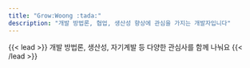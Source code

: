 ```yaml
---
title: "Grow:Woong :tada:"
description: "개발 방법론, 협업, 생산성 향상에 관심을 가지는 개발자입니다"
---
```


{{< lead >}}
개발 방법론, 생산성, 자기계발 등 다양한 관심사를 함께 나눠요
{{< /lead >}}

<!-- 제 관심사에 따라 작성된 글들이 방문해주신 분들의 목표를 달성할 수 있도록 도움이 되었으면 좋겠습니다. -->


<!-- {{< figure src="img/D53F8577-9214-474B-87A4-DB9F6578A368_4_5005_c.jpeg" alt="축제" >}} -->
